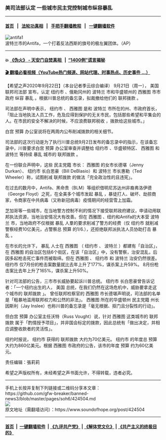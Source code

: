 ### 美司法部认定 一些城市民主党控制城市纵容暴乱 
------------------------

#### [首页](https://github.com/gfw-breaker/banned-news3/blob/master/README.md) &nbsp;&nbsp;|&nbsp;&nbsp; [法轮功真相](https://github.com/begood0513/basic/blob/master/README.md)  &nbsp;&nbsp;|&nbsp;&nbsp; [手把手翻墙教程](https://github.com/gfw-breaker/guides/wiki)  &nbsp;&nbsp;|&nbsp;&nbsp; [一键翻墙软件](https://github.com/gfw-breaker/nogfw/blob/master/README.md)  



<div><img alt="antifa1" src="https://img.soundofhope.org/2020-09/antifa1-1600777382039.jpg"/>
<br/><figcaption class="caption">
 波特兰市的Antifa，一个打着反法西斯的旗号的极左翼团体。（AP）
</figcaption></div><hr/>

#### 💥 [《伪火》 - 天安门自焚真相 ](http://158.247.195.190:10000/videos/blog/weihuo.html)&nbsp; |&nbsp; [“1400例”谎言揭秘  ](http://158.247.195.190:10000/videos/blog/jiexi1400.html)

#### [ 🎬  翻墙必看视频（YouTube热门频道、网站代理、时事热点、历史事件 ...）](https://github.com/gfw-breaker/links/blob/master/banned.md)

<div><div class="Content__Wrapper sc-1bvya0-0 grZQxZ">
 <p class="meta-top">
  <span class="meta">
   【希望之声2020年9月22日】（本台记者季云综合编译）
  </span>
  9月21日（周一），
  <ok href="/term/1045">
   美国
  </ok>
  <ok href="/term/38287">
   联邦司法部
  </ok>
  宣布，认定
  <ok href="/term/15699">
   纽约市
  </ok>
  、俄勒冈州的
  <ok href="/term/143380">
   波特兰
  </ok>
  市和华盛顿州的
  <ok href="/term/14850">
   西雅图
  </ok>
  市市政府
  <ok href="/term/381493">
   纵容
  </ok>
  <ok href="/term/296125">
   暴乱
  </ok>
  。根据川普总统的备忘录，拟裁撤给他们的
  <ok href="/term/30806">
   联邦拨款
  </ok>
  。
 </p>
 <p>
  司法部在声明中表示，
  <ok href="/term/15699">
   纽约市
  </ok>
  、
  <ok href="/term/14850">
   西雅图
  </ok>
  是和
  <ok href="/term/143380">
   波特兰
  </ok>
  市所在的州、市政府首长，「阻止当地执法人员工作，危及应得到保护的无关市民，包括那些希望和平集会的人。在市民的安全不解决的时候，不应浪费联邦税收 ，拨款给这些城市。」
 </p>
 <div class="AD_Embed__Wrap-sc-1xslmin-0 igMuqX module desktop">
  <div>
  </div>
 </div>
 <p>
  白宫
  <ok href="/term/13759">
   预算
  </ok>
  办公室说将在两周内公布削减拨款的相关细节。
 </p>
 <p>
  司法部的这次行动是为了执行川普总统9月2日发布的备忘录中的指示，在该备忘录中，川普要求白宫
  <ok href="/term/13759">
   预算
  </ok>
  办公室审查并调整给
  <ok href="/term/15699">
   纽约市
  </ok>
  、华盛顿特区、
  <ok href="/term/14850">
   西雅图
  </ok>
  和
  <ok href="/term/143380">
   波特兰
  </ok>
  等持续
  <ok href="/term/296125">
   暴乱
  </ok>
  城市的
  <ok href="/term/30806">
   联邦拨款
  </ok>
  。
 </p>
 <p>
  在一份联合声明中，这些
  <ok href="/term/381490">
   民主党籍
  </ok>
  市长：
  <ok href="/term/14850">
   西雅图
  </ok>
  的女市长德堪（Jenny Durkan）、
  <ok href="/term/15699">
   纽约市
  </ok>
  长白思豪（Bill DeBlasio）和
  <ok href="/term/143380">
   波特兰
  </ok>
  市长惠勒（Ted Wheeler）称，试图削减
  <ok href="/term/30806">
   联邦拨款
  </ok>
  的做法「完全政治性的且违宪」。
 </p>
 <p>
  在过去的数月中，Antifa、黑命贵（BLM）等组织借明尼苏达州非裔弗洛伊德（George Floyd）之死，在全美多个城市发起
  <ok href="/term/296125">
   暴乱
  </ok>
  ，暴徒打人、破坏、劫掠商家，令商家在中共病毒（又称新冠病毒）疫情期间的经营雪上加霜。
 </p>
 <p>
  芝加哥等一些城市，在当地警方控制不利的情况下接受联邦政府建议，申请动用联邦执法资源，当地治安情况大有改善。但在
  <ok href="/term/14850">
   西雅图
  </ok>
  、纽约和Antifa的大本营
  <ok href="/term/143380">
   波特兰
  </ok>
  市，当地政府不仅根据
  <ok href="/term/296125">
   暴乱
  </ok>
  人羣的要求削减了警方的经费（仅
  <ok href="/term/15699">
   纽约市
  </ok>
  就削减警察经费10亿美元，占警察总
  <ok href="/term/13759">
   预算
  </ok>
  的1/6.），还拒绝联邦派执法人员协助打击
  <ok href="/term/296125">
   暴乱
  </ok>
  。
 </p>
 <p>
  在市长的允许下，
  <ok href="/term/296125">
   暴乱
  </ok>
  人士在
  <ok href="/term/14850">
   西雅图
  </ok>
  （
  <ok href="/term/15699">
   纽约市
  </ok>
  、
  <ok href="/term/143380">
   波特兰
  </ok>
  ）都建有「自治区」，在
  <ok href="/term/14850">
   西雅图
  </ok>
  的自治区包括6个街区，在该「自治区」中，没有警察，治安混乱，后因多起枪击死亡事件而被取缔。但在
  <ok href="/term/14850">
   西雅图
  </ok>
  、
  <ok href="/term/15699">
   纽约市
  </ok>
  和
  <ok href="/term/143380">
   波特兰
  </ok>
  治安仍然很差。
  <ok href="/term/15699">
   纽约市
  </ok>
  仅7月份的枪击案数量就比去年上升了177%，谋杀案上升59%。 8月份枪击案比去年上升了165%，谋杀案上升50%。
 </p>
 <p>
  针对司法部的公告，三市市长威胁要起诉川普总统。
  <ok href="/term/15699">
   纽约市
  </ok>
  长白思豪曾告诉记者：「一个纽约出生的人，
  <ok href="/term/1045">
   美国
  </ok>
  总统，在我们仍然在这场危机中，威胁要拿走这个城市的
  <ok href="/term/30806">
   联邦拨款
  </ok>
  」。 曾任联邦检察官的
  <ok href="/term/14850">
   西雅图
  </ok>
  市长德堪声明说，司法部的名单是「粗暴地滥用联邦权力和公然的非法」。
  <ok href="/term/14850">
   西雅图
  </ok>
  所在的华盛顿州
  <ok href="/term/381490">
   民主党籍
  </ok>
  州长因斯利（Jay Inslee）也称川普的备忘录是「毫无根据、抠门且分裂性的行动」。
 </p>
 <p>
  但白宫
  <ok href="/term/13759">
   预算
  </ok>
  办公室主任沃特（Russ Vought）说，针对
  <ok href="/term/14850">
   西雅图
  </ok>
  这类城市的
  <ok href="/term/30806">
   联邦拨款
  </ok>
  属于「酌情授予项目」，并非国会标定的拨款，因此总统有「做出决定，并相应调整收款者的灵活性」。
 </p>
 <p>
  纽约时报说，
  <ok href="/term/15699">
   纽约市
  </ok>
  获得的
  <ok href="/term/30806">
   联邦拨款
  </ok>
  大约为70亿美元。
  <ok href="/term/15699">
   纽约市
  </ok>
  的年度总
  <ok href="/term/13759">
   预算
  </ok>
  大约为860亿美元。根据
  <ok href="/term/14850">
   西雅图
  </ok>
  市政府的公告，该市的年度
  <ok href="/term/13759">
   预算
  </ok>
  约为60亿美元。
 </p>
 <p class="meta-btm">
  责任编辑：張莉莉
 </p>
 <p class="meta-btm">
  希望之声版权所有，未经希望之声书面允许，不得转载，违者必究。
 </p>
</div>
</div>
<hr/>
手机上长按并复制下列链接或二维码分享本文章：<br/>
https://github.com/gfw-breaker/banned-news3/blob/master/pages/soh6/424504.md <br/>
<a href='https://github.com/gfw-breaker/banned-news3/blob/master/pages/soh6/424504.md'><img src='https://github.com/gfw-breaker/banned-news3/blob/master/pages/soh6/424504.md.png'/></a> <br/>
原文地址（需翻墙访问）：https://www.soundofhope.org/post/424504


------------------------
#### [首页](https://github.com/gfw-breaker/banned-news3/blob/master/README.md) &nbsp;|&nbsp; [一键翻墙软件](https://github.com/gfw-breaker/nogfw/blob/master/README.md) &nbsp;| [《九评共产党》](https://github.com/gfw-breaker/9ping.md/blob/master/README.md#九评之一评共产党是什么) | [《解体党文化》](https://github.com/gfw-breaker/jtdwh.md/blob/master/README.md) | [《共产主义的终极目的》](https://github.com/gfw-breaker/gczydzjmd.md/blob/master/README.md)


<img src='http://gfw-breaker.win/banned-news3/pages/soh6/424504.md' width='0px' height='0px'/>
